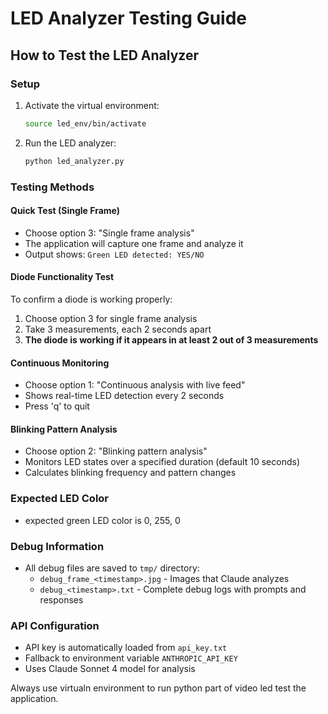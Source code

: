 # LED Analyzer Testing Guide

## How to Test the LED Analyzer

### Setup
1. Activate the virtual environment:
   ```bash
   source led_env/bin/activate
   ```

2. Run the LED analyzer:
   ```bash
   python led_analyzer.py
   ```

### Testing Methods

#### Quick Test (Single Frame)
- Choose option 3: "Single frame analysis"
- The application will capture one frame and analyze it
- Output shows: `Green LED detected: YES/NO` 

#### Diode Functionality Test
To confirm a diode is working properly:
1. Choose option 3 for single frame analysis
2. Take 3 measurements, each 2 seconds apart
3. **The diode is working if it appears in at least 2 out of 3 measurements**

#### Continuous Monitoring
- Choose option 1: "Continuous analysis with live feed"
- Shows real-time LED detection every 2 seconds
- Press 'q' to quit

#### Blinking Pattern Analysis
- Choose option 2: "Blinking pattern analysis"
- Monitors LED states over a specified duration (default 10 seconds)
- Calculates blinking frequency and pattern changes

### Expected LED Color
- expected green LED color is 0, 255, 0

### Debug Information
- All debug files are saved to `tmp/` directory:
  - `debug_frame_<timestamp>.jpg` - Images that Claude analyzes
  - `debug_<timestamp>.txt` - Complete debug logs with prompts and responses

### API Configuration
- API key is automatically loaded from `api_key.txt`
- Fallback to environment variable `ANTHROPIC_API_KEY`
- Uses Claude Sonnet 4 model for analysis

Always use virtualn environment to run python part of video led test the application.
